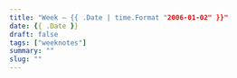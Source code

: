 ```yaml
---
title: "Week — {{ .Date | time.Format "2006-01-02" }}"
date: {{ .Date }}
draft: false
tags: ["weeknotes"]
summary: ""
slug: ""
---
```

